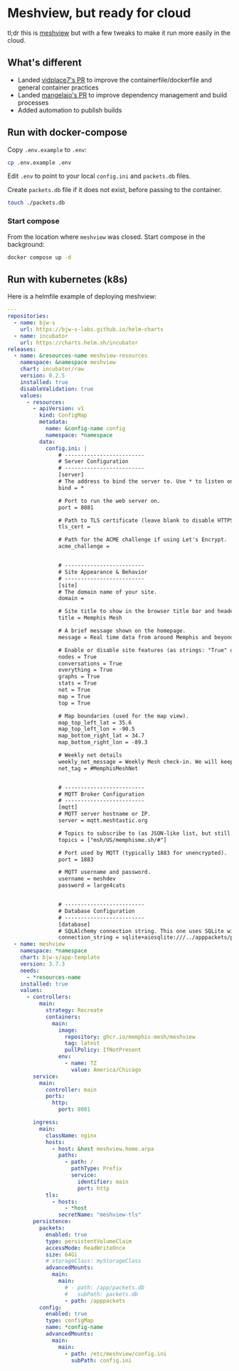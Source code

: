 # Meshview, but ready for cloud

tl;dr this is [meshview](https://github.com/pablorevilla-meshtastic/meshview) but with a few tweaks to make it run more easily in the cloud.

## What's different

- Landed [vidplace7's PR](https://github.com/pablorevilla-meshtastic/meshview/pull/25) to improve the containerfile/dockerfile and general container practices
- Landed [mangelajo's PR](https://github.com/pablorevilla-meshtastic/meshview/pull/28) to improve dependency management and build processes
- Added automation to publish builds

## Run with docker-compose

Copy `.env.example` to `.env`:
```bash
cp .env.example .env
```
Edit `.env` to point to your local `config.ini` and `packets.db` files.

Create `packets.db` file if it does not exist, before passing to the container.
```bash
touch ./packets.db
```
### Start compose

From the location where `meshview` was closed.
Start compose in the background:
```bash
docker compose up -d
```


## Run with kubernetes (k8s)

Here is a helmfile example of deploying meshview:

```yaml
---
repositories:
  - name: bjw-s
    url: https://bjw-s-labs.github.io/helm-charts
  - name: incubator
    url: https://charts.helm.sh/incubator
releases:
  - name: &resources-name meshview-resources
    namespace: &namespace meshview
    chart: incubator/raw
    version: 0.2.5
    installed: true
    disableValidation: true
    values:
      - resources:
        - apiVersion: v1
          kind: ConfigMap
          metadata:
            name: &config-name config
            namespace: *namespace
          data:
            config.ini: |
                # -------------------------
                # Server Configuration
                # -------------------------
                [server]
                # The address to bind the server to. Use * to listen on all interfaces.
                bind = *

                # Port to run the web server on.
                port = 8081

                # Path to TLS certificate (leave blank to disable HTTPS).
                tls_cert =

                # Path for the ACME challenge if using Let's Encrypt.
                acme_challenge =


                # -------------------------
                # Site Appearance & Behavior
                # -------------------------
                [site]
                # The domain name of your site.
                domain =

                # Site title to show in the browser title bar and headers.
                title = Memphis Mesh

                # A brief message shown on the homepage.
                message = Real time data from around Memphis and beyond

                # Enable or disable site features (as strings: "True" or "False").
                nodes = True
                conversations = True
                everything = True
                graphs = True
                stats = True
                net = True
                map = True
                top = True

                # Map boundaries (used for the map view).
                map_top_left_lat = 35.6
                map_top_left_lon = -90.5
                map_bottom_right_lat = 34.7
                map_bottom_right_lon = -89.3

                # Weekly net details
                weekly_net_message = Weekly Mesh check-in. We will keep it open on every Wednesday from 5:00pm for checkins. The message format should be (LONG NAME) - (CITY YOU ARE IN) #BayMeshNet.
                net_tag = #MemphisMeshNet


                # -------------------------
                # MQTT Broker Configuration
                # -------------------------
                [mqtt]
                # MQTT server hostname or IP.
                server = mqtt.meshtastic.org

                # Topics to subscribe to (as JSON-like list, but still a string).
                topics = ["msh/US/memphisme.sh/#"]

                # Port used by MQTT (typically 1883 for unencrypted).
                port = 1883

                # MQTT username and password.
                username = meshdev
                password = large4cats


                # -------------------------
                # Database Configuration
                # -------------------------
                [database]
                # SQLAlchemy connection string. This one uses SQLite with asyncio support.
                connection_string = sqlite+aiosqlite:///../apppackets/packets.db
  - name: meshview
    namespace: *namespace
    chart: bjw-s/app-template
    version: 3.7.3
    needs:
      - *resources-name
    installed: true
    values:
      - controllers:
          main:
            strategy: Recreate
            containers:
              main:
                image:
                  repository: ghcr.io/memphis-mesh/meshview
                  tag: latest
                  pullPolicy: IfNotPresent
                env:
                  - name: TZ
                    value: America/Chicago
        service:
          main:
            controller: main
            ports:
              http:
                port: 8081

        ingress:
          main:
            className: nginx
            hosts:
              - host: &host meshview.home.arpa
                paths:
                  - path: /
                    pathType: Prefix
                    service:
                      identifier: main
                      port: http
            tls:
              - hosts:
                  - *host
                secretName: "meshview-tls"
        persistence:
          packets:
            enabled: true
            type: persistentVolumeClaim
            accessMode: ReadWriteOnce
            size: 64Gi
            # storageClass: myStorageClass
            advancedMounts:
              main:
                main:
                  # - path: /app/packets.db
                  #   subPath: packets.db
                  - path: /apppackets
          config:
            enabled: true
            type: configMap
            name: *config-name
            advancedMounts:
              main:
                main:
                  - path: /etc/meshview/config.ini
                    subPath: config.ini

```
